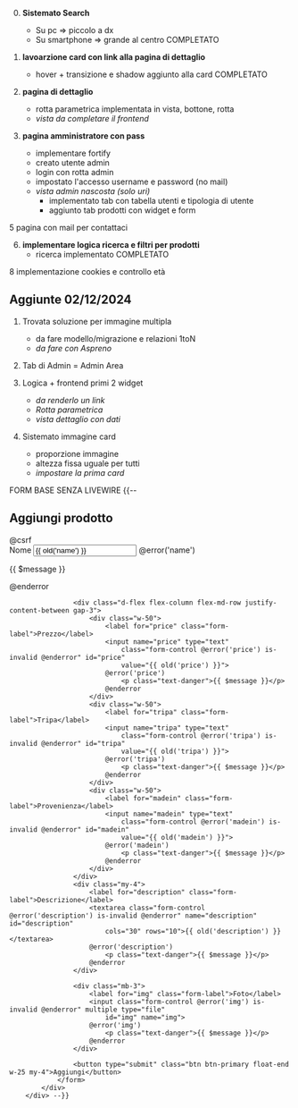 0. **Sistemato Search**
    - Su pc => piccolo a dx
    - Su smartphone => grande al centro
    COMPLETATO

1. **lavoarzione card con link alla pagina di dettaglio** 
    - hover + transizione e shadow aggiunto alla card
    COMPLETATO

2. **pagina di dettaglio**
    - rotta parametrica implementata in vista, bottone, rotta
    - *vista da completare il frontend*

3. **pagina amministratore con pass**
    - implementare fortify
    - creato utente admin
    - login con rotta admin
    - impostato l'accesso username e password (no mail)
    - *vista admin nascosta (solo uri)*
        - implementato tab con tabella utenti e tipologia di utente
        - aggiunto tab prodotti con widget e form 

5 pagina con mail per contattaci

6. **implementare logica ricerca e filtri per prodotti**
    - ricerca implementato
COMPLETATO

8 implementazione cookies e controllo età 


## Aggiunte 02/12/2024

1. Trovata soluzione per immagine multipla
    - da fare modello/migrazione e relazioni 1toN
    - *da fare con Aspreno*

2. Tab di Admin = Admin Area

3. Logica + frontend primi 2 widget
    - *da renderlo un link*
    - *Rotta parametrica*
    - *vista dettaglio con dati*

4. Sistemato immagine card
    - proporzione immagine
    - altezza fissa uguale per tutti
    - *impostare la prima card*



FORM BASE SENZA LIVEWIRE
 {{-- <div class="row justify-content-center mt-5">
            <div class="col-md-12 shadow p-5">
                <h2>Aggiungi prodotto</h2>
                <form method="POST" action="{{ route('admin.store') }}" enctype="multipart/form-data">
                    @csrf
                    <div class="my-4">
                        <label for="name" class="form-label">Nome</label>
                        <input name="name" type="text" class="form-control @error('name') is-invalid @enderror"
                            id="name" value="{{ old('name') }}">
                        @error('name')
                            <p class="text-danger">{{ $message }}</p>
                        @enderror
                    </div>

                    <div class="d-flex flex-column flex-md-row justify-content-between gap-3">
                        <div class="w-50">
                            <label for="price" class="form-label">Prezzo</label>
                            <input name="price" type="text"
                                class="form-control @error('price') is-invalid @enderror" id="price"
                                value="{{ old('price') }}">
                            @error('price')
                                <p class="text-danger">{{ $message }}</p>
                            @enderror
                        </div>
                        <div class="w-50">
                            <label for="tripa" class="form-label">Tripa</label>
                            <input name="tripa" type="text"
                                class="form-control @error('tripa') is-invalid @enderror" id="tripa"
                                value="{{ old('tripa') }}">
                            @error('tripa')
                                <p class="text-danger">{{ $message }}</p>
                            @enderror
                        </div>
                        <div class="w-50">
                            <label for="madein" class="form-label">Provenienza</label>
                            <input name="madein" type="text"
                                class="form-control @error('madein') is-invalid @enderror" id="madein"
                                value="{{ old('madein') }}">
                            @error('madein')
                                <p class="text-danger">{{ $message }}</p>
                            @enderror
                        </div>
                    </div>
                    <div class="my-4">
                        <label for="description" class="form-label">Descrizione</label>
                        <textarea class="form-control @error('description') is-invalid @enderror" name="description" id="description"
                            cols="30" rows="10">{{ old('description') }}</textarea>
                        @error('description')
                            <p class="text-danger">{{ $message }}</p>
                        @enderror
                    </div>

                    <div class="mb-3">
                        <label for="img" class="form-label">Foto</label>
                        <input class="form-control @error('img') is-invalid @enderror" multiple type="file"
                            id="img" name="img">
                        @error('img')
                            <p class="text-danger">{{ $message }}</p>
                        @enderror
                    </div>

                    <button type="submit" class="btn btn-primary float-end w-25 my-4">Aggiungi</button>
                </form>
            </div>
        </div> --}}